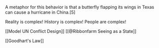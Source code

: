 A metaphor for this behavior is that a butterfly flapping its wings in Texas can cause a hurricane in China.[5]

Reality is complex! History is complex! People are complex!


[[Model UN Conflict Design]]
[[@Ribbonfarm Seeing as a State]]

[[Goodhart's Law]]
